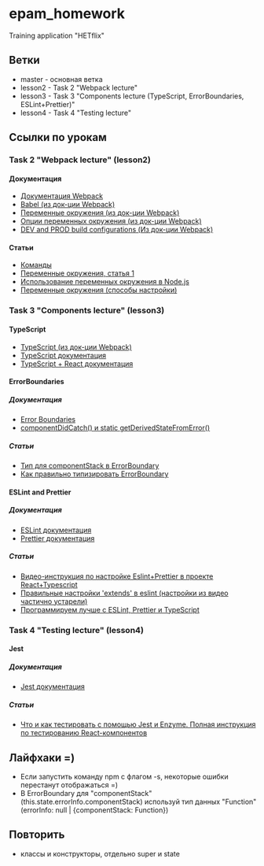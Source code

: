 # epam_homework
Training application "HETflix"
## Ветки
- master - основная ветка
- lesson2 - Task 2 "Webpack lecture"
- lesson3 - Task 3 "Components lecture (TypeScript, ErrorBoundaries, ESLint+Prettier)"
- lesson4 - Task 4 "Testing lecture"
## Ссылки по урокам
### Task 2 "Webpack lecture" (lesson2)
#### Документация
- [Документация Webpack](https://webpack.js.org/guides/getting-started/)
- [Babel (из док-ции Webpack)](https://webpack.js.org/loaders/babel-loader/#root)
- [Переменные окружения (из док-ции Webpack)](https://webpack.js.org/guides/environment-variables/)
- [Опции переменных окружения (из док-ции Webpack)](https://webpack.js.org/api/cli/#environment-options)
- [DEV and PROD build configurations (Из док-ции Webpack)](https://webpack.js.org/guides/production/)
#### Статьи
- [Команды](https://webpack.js.org/api/cli/#environment-variables)
- [Переменные окружения, статья 1](https://medium.com/@hydrock/переменные-окружения-в-приложении-node-js-e9ca2131e6b6)
- [Использование переменных окружения в Node.js](https://habr.com/ru/company/ruvds/blog/351254/)
- [Переменные окружения (способы настройки)](https://dmitrytinitilov.gitbooks.io/strange-javascript/content/nodejs/environment_variables.html)

### Task 3 "Components lecture" (lesson3)
#### TypeScript
- [TypeScript (из док-ции Webpack)](https://webpack.js.org/guides/typescript/)
- [TypeScript документация](https://www.typescriptlang.org/docs/)
- [TypeScript + React документация](https://www.typescriptlang.org/docs/handbook/react.html)
#### ErrorBoundaries
##### Документация
- [Error Boundaries](https://ru.reactjs.org/docs/error-boundaries.html)
- [componentDidCatch() и static getDerivedStateFromError()](https://ru.reactjs.org/docs/react-component.html#error-handling)
##### Статьи
- [Тип для componentStack в ErrorBoundary](https://question-it.com/questions/3220446/svojstvo-componentstack-ne-suschestvuet-dlja-tipa-stringts)
- [Как правильно типизировать ErrorBoundary](https://stackoverflow.com/questions/63916900/how-to-properly-type-a-react-errorboundary-class-component-in-typescript)
#### ESLint and Prettier
##### Документация
- [ESLint документация](https://eslint.org/)
- [Prettier документация](https://prettier.io/docs/en/index.html)
##### Статьи
- [Видео-инструкция по настройке Eslint+Prettier в проекте React+Typescript](https://www.youtube.com/watch?v=4XAGZHbQx74&t=662s)
- [Правильные настройки 'extends' в eslint (настройки из видео частично устарели)](https://github.com/prettier/eslint-config-prettier/blob/main/CHANGELOG.md#version-800-2021-02-21)
- [Программируем лучше с ESLint, Prettier и TypeScript](https://tproger.ru/translations/setting-up-eslint-and-prettier/)
### Task 4 "Testing lecture" (lesson4)
#### Jest
##### Документация
- [Jest документация](https://jestjs.io/ru/docs/tutorial-react)
##### Статьи
- [Что и как тестировать с помощью Jest и Enzyme. Полная инструкция по тестированию React-компонентов](https://medium.com/devschacht/what-and-how-to-test-with-jest-and-enzyme-full-instruction-on-react-components-testing-d3504f3fbc54)
## Лайфхаки =)
- Если запустить команду npm с флагом -s, некоторые ошибки перестанут отображаться =)
- В ErrorBoundary для "componentStack" (this.state.errorInfo.componentStack) используй тип данных "Function" (errorInfo: null | {componentStack: Function})
## Повторить
- классы и конструкторы, отдельно super и state